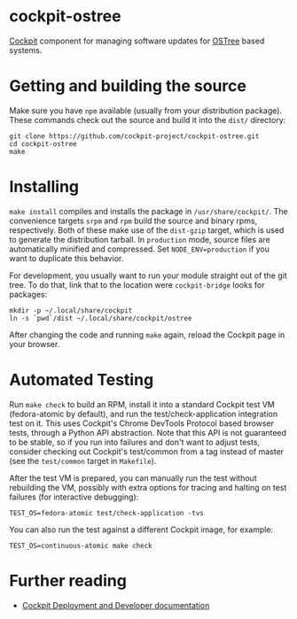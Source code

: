 # cockpit-ostree

[Cockpit](http://www.cockpit-project.org) component for managing software
updates for [OSTree](https://ostree.readthedocs.io/) based systems.

# Getting and building the source

Make sure you have `npm` available (usually from your distribution package).
These commands check out the source and build it into the `dist/` directory:

```
git clone https://github.com/cockpit-project/cockpit-ostree.git
cd cockpit-ostree
make
```

# Installing

`make install` compiles and installs the package in `/usr/share/cockpit/`. The
convenience targets `srpm` and `rpm` build the source and binary rpms,
respectively. Both of these make use of the `dist-gzip` target, which is used
to generate the distribution tarball. In `production` mode, source files are
automatically minified and compressed. Set `NODE_ENV=production` if you want to
duplicate this behavior.

For development, you usually want to run your module straight out of the git
tree. To do that, link that to the location were `cockpit-bridge` looks for packages:

```
mkdir -p ~/.local/share/cockpit
ln -s `pwd`/dist ~/.local/share/cockpit/ostree
```

After changing the code and running `make` again, reload the Cockpit page in
your browser.

# Automated Testing

Run `make check` to build an RPM, install it into a standard Cockpit test VM
(fedora-atomic by default), and run the test/check-application integration test on
it. This uses Cockpit's Chrome DevTools Protocol based browser tests, through a
Python API abstraction. Note that this API is not guaranteed to be stable, so
if you run into failures and don't want to adjust tests, consider checking out
Cockpit's test/common from a tag instead of master (see the `test/common`
target in `Makefile`).

After the test VM is prepared, you can manually run the test without rebuilding
the VM, possibly with extra options for tracing and halting on test failures
(for interactive debugging):

    TEST_OS=fedora-atomic test/check-application -tvs

You can also run the test against a different Cockpit image, for example:

    TEST_OS=continuous-atomic make check

# Further reading

 * [Cockpit Deployment and Developer documentation](http://cockpit-project.org/guide/latest/)
